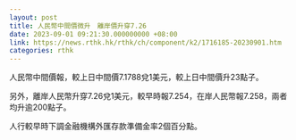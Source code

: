```yaml
---
layout: post
title: 人民幣中間價微升　離岸價升穿7.26
date: 2023-09-01 09:21:30.000000000 +08:00
link: https://news.rthk.hk/rthk/ch/component/k2/1716185-20230901.htm
categories: rthk
---
```


人民幣中間價報，較上日中間價7.1788兌1美元，較上日中間價升23點子。

另外，離岸人民幣升穿7.26兌1美元，較早時報7.254，在岸人民幣報7.258，兩者均升逾200點子。

人行較早時下調金融機構外匯存款準備金率2個百分點。

